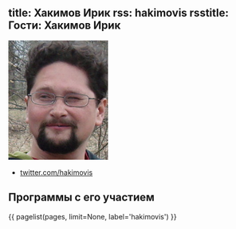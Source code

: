 title: Хакимов Ирик
rss: hakimovis
rsstitle: Гости: Хакимов Ирик
---
![hakimovis](/guests/hakimovis/photo.jpg)

- [twitter.com/hakimovis](http://twitter.com/hakimovis)


## Программы с его участием

{{ pagelist(pages, limit=None, label='hakimovis') }}
